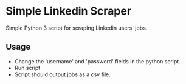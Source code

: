 # Simple Linkedin Scraper
Simple Python 3 script for scraping Linkedin users' jobs.

## Usage
- Change the 'username' and 'password' fields in the python script. 
- Run script
- Script should output jobs as a csv file.
